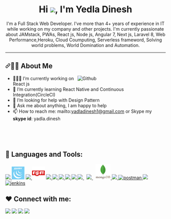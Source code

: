 <!-- 
<iframe src="https://drive.google.com/file/d/11BbhXZOMNcLySd7xy5-ZVnpwBArY0iJs/preview" width="640" height="480" allow="autoplay"></iframe>
<a href="#"><img width="100%" height="auto" src="https://cdn3.vectorstock.com/i/1000x1000/44/27/programmer-coder-web-developer-or-software-vector-27834427.jpg" height="175px"/></a> -->



<!-- <img id="banner_image" src="https://www.linkpicture.com/q/ezgif.com-gif-maker-removebg-preview.png" alt="banner_image" /> -->
    
<h1 align="center">Hi <img src="https://raw.githubusercontent.com/iampavangandhi/iampavangandhi/master/gifs/Hi.gif" width="30px">, I'm Yedla Dinesh </h1>


<p align="center">
	I'm a Full Stack Web Developer.
I've more than 4+ years of experience in IT while working on my company and other projects.
I'm currently passionate about JAMstack, PWAs, React js, Node js, Angular 7, Next js, Laravel 8, Web Performance,Heroku, Cloud Coumputing, Serverless frameword, Solving world problems, World Domination and Automation.
</p>

<hr>
<!-- Talking about you -->
<h2 dir="auto"><a id="user-content-️-about-me" class="anchor" aria-hidden="true" href="#️-about-me"><svg class="octicon octicon-link" viewBox="0 0 16 16" version="1.1" width="16" height="16" aria-hidden="true"><path fill-rule="evenodd" d="M7.775 3.275a.75.75 0 001.06 1.06l1.25-1.25a2 2 0 112.83 2.83l-2.5 2.5a2 2 0 01-2.83 0 .75.75 0 00-1.06 1.06 3.5 3.5 0 004.95 0l2.5-2.5a3.5 3.5 0 00-4.95-4.95l-1.25 1.25zm-4.69 9.64a2 2 0 010-2.83l2.5-2.5a2 2 0 012.83 0 .75.75 0 001.06-1.06 3.5 3.5 0 00-4.95 0l-2.5 2.5a3.5 3.5 0 004.95 4.95l1.25-1.25a.75.75 0 00-1.06-1.06l-1.25 1.25a2 2 0 01-2.83 0z"></path></svg></a><g-emoji class="g-emoji" alias="raising_hand_man" fallback-src="https://github.githubassets.com/images/icons/emoji/unicode/1f64b-2642.png">🙋‍♂️</g-emoji> About Me</h2>

<!-- Any image aligned to the right. Beware the width -->
<img width="55%" align="right" alt="Github" src="https://www.linkpicture.com/q/Screenshot-removebg-preview.png" />


- 👨🏽‍💻 I’m currently working on React js
- 🌱 I’m currently learning React Native and Continuous Integration(CircleCI)
- 🤔 I’m looking for help with Design Pattern
- 💬 Ask me about anything, I am happy to help
- 📫 How to reach me: mailto:yadladinesh1@gmail.com or Skype my <b>skype id</b>:  yadla.dinesh

&nbsp;

<br />

## 🚀 Languages and Tools:
<p align="left"> 
    <a href="https://reactjs.org/" target="_blank"> <img src="https://img.icons8.com/color/48/000000/react-native.png"/> </a>
    <img style="margin: auto;" src="https://raw.githubusercontent.com/sachinverma53121/sachinverma53121/master/icons/jquery.png" alt=jquery width="40" height="40"/>
	<a href="https://redux.js.org" target="_blank"> <img src="https://img.icons8.com/color/48/000000/redux.png"/> </a>
	<img style="margin: auto;" src="https://raw.githubusercontent.com/sachinverma53121/sachinverma53121/master/icons/npm.png" alt=npm width="40" height="40"/>
    <a href="https://spring.io/projects/spring-boot" target="_blank"> <img src="https://img.icons8.com/color/48/000000/spring-logo.png"/> </a> 
    <a href="https://developer.mozilla.org/en-US/docs/Web/JavaScript" target="_blank"> <img src="https://img.icons8.com/color/48/000000/javascript.png"/> </a> 
    <a href="https://www.w3.org/html/" target="_blank"> <img src="https://img.icons8.com/color/48/000000/html-5.png"/> </a> 
    <a href="https://www.w3schools.com/css/" target="_blank"> <img src="https://img.icons8.com/color/48/000000/css3.png"/> </a> 
    <a href="https://getbootstrap.com" target="_blank"> <img src="https://img.icons8.com/color/48/000000/bootstrap.png"/> </a> 
     <a style="padding-right:8px;" href="https://nodejs.org" target="_blank"> <img src="https://img.icons8.com/color/48/000000/nodejs.png"/> </a> 
    <a style="padding-right:8px;" href="https://www.mysql.com/" target="_blank"> <img src="https://img.icons8.com/fluent/50/000000/mysql-logo.png"/> </a>
    <a href="https://www.mongodb.com/" target="_blank"> <img src="https://raw.githubusercontent.com/devicons/devicon/master/icons/mongodb/mongodb-original-wordmark.svg" alt="mongodb" width="48" height="48"/> </a> 
    <a href="https://firebase.google.com/" target="_blank"> <img src="https://img.icons8.com/color/48/000000/firebase.png"/> </a> 
    <a href="https://postman.com" target="_blank"> <img src="https://www.vectorlogo.zone/logos/getpostman/getpostman-icon.svg" alt="postman" width="45" height="45"/> </a>   
    <a href="https://git-scm.com/" target="_blank"> <img src="https://img.icons8.com/color/48/000000/git.png"/> </a> 
    <a href="https://www.jenkins.io" target="_blank"> <img src="https://www.vectorlogo.zone/logos/jenkins/jenkins-icon.svg" alt="jenkins" width="48" height="48"/> </a> 
        
</p>


## ❤  Connect with me:
<p align="left">

<a href = "https://www.linkedin.com/in/yedladinesh/"><img src="https://img.icons8.com/fluent/48/000000/linkedin.png"/></a>
<a href = "https://twitter.com/yedla_dinesh/"><img src="https://img.icons8.com/fluent/48/000000/twitter.png"/></a>
<a href = "https://www.instagram.com/yedladinesh/"><img src="https://img.icons8.com/fluent/48/000000/instagram-new.png"/></a>
<a href="mailto:yadladinesh1@gmail.com"><img src="https://img.icons8.com/color/48/000000/gmail-new.png"/></a>
</p>
